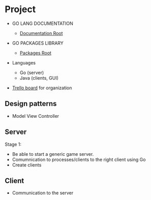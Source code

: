 Project
=======

* GO LANG DOCUMENTATION 
  * [Documentation Root](http://golang.org/doc/)

* GO PACKAGES LIBRARY
  * [Packages Root](http://golang.org/pkg/)

* Languages
  * Go (server)
  * Java (clients, GUI)
* [Trello board](https://trello.com/b/tPu9UPz6/osm) for organization

Design patterns
---------------

* Model View Controller

Server
------

Stage 1:
* Be able to start a generic game server. 
* Comumnication to processes/clients to the right client using Go
* Create clients

Client
------

* Communication to the server

